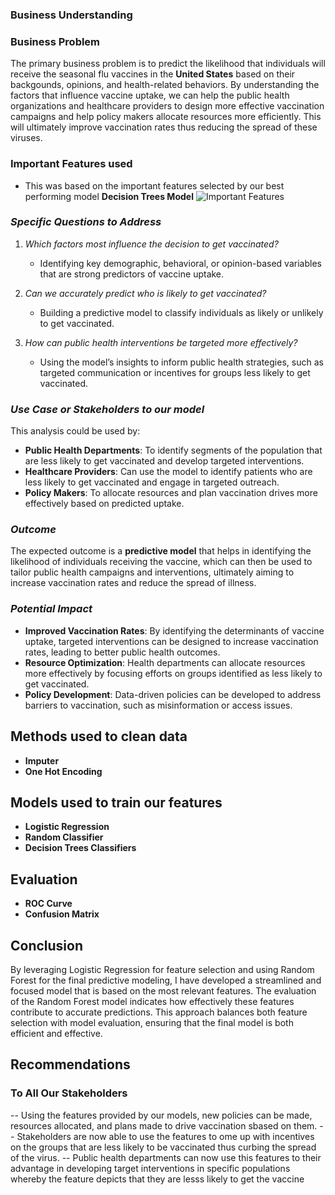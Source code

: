 ### **Business Understanding**


### **Business Problem**
The primary business problem is to predict the likelihood that individuals will receive the seasonal flu vaccines in the **United States** based on their backgounds, opinions, and health-related behaviors. By understanding the factors that influence vaccine uptake, we can help the public health organizations and healthcare providers to design more effective vaccination campaigns and help policy makers allocate resources more efficiently. This will ultimately improve vaccination rates thus reducing the spread of these viruses.

### **Important Features used**
- This was based on the important features selected by our best performing model **Decision Trees Model**
![Important Features]("C:\Users\admin\Documents\Flatiron\Phase-3\final-project-phase-3\dsc-final-project-phase-3\images\featuresbasedonDecisiontree.png")


### *Specific Questions to Address*
1. *Which factors most influence the decision to get vaccinated?*
   - Identifying key demographic, behavioral, or opinion-based variables that are strong predictors of vaccine uptake.
  
2. *Can we accurately predict who is likely to get vaccinated?*
   - Building a predictive model to classify individuals as likely or unlikely to get vaccinated.

3. *How can public health interventions be targeted more effectively?*
   - Using the model’s insights to inform public health strategies, such as targeted communication or incentives for groups less likely to get vaccinated.

### *Use Case or Stakeholders to our model*
This analysis could be used by:
- **Public Health Departments**: To identify segments of the population that are less likely to get vaccinated and develop targeted interventions.
- **Healthcare Providers**: Can use the model to identify patients who are less likely to get vaccinated and engage in targeted outreach.
- **Policy Makers**: To allocate resources and plan vaccination drives more effectively based on predicted uptake.

### *Outcome*
The expected outcome is a **predictive model** that helps in identifying the likelihood of individuals receiving the vaccine, which can then be used to tailor public health campaigns and interventions, ultimately aiming to increase vaccination rates and reduce the spread of illness.

### *Potential Impact*
- **Improved Vaccination Rates**: By identifying the determinants of vaccine uptake, targeted interventions can be designed to increase vaccination rates, leading to better public health outcomes.
- **Resource Optimization**: Health departments can allocate resources more effectively by focusing efforts on groups identified as less likely to get vaccinated.
- **Policy Development**: Data-driven policies can be developed to address barriers to vaccination, such as misinformation or access issues.

## **Methods used to clean data**
- **Imputer**
- **One Hot Encoding**

## **Models used to train our features**
- **Logistic Regression**
- **Random Classifier**
- **Decision Trees Classifiers**

## **Evaluation**
- **ROC Curve**
- **Confusion Matrix**

## **Conclusion**

By leveraging Logistic Regression for feature selection and using Random Forest for the final predictive modeling, I have developed a streamlined and focused model that is based on the most relevant features. The evaluation of the Random Forest model indicates how effectively these features contribute to accurate predictions. This approach balances both feature selection with model evaluation, ensuring that the final model is both efficient and effective.

## **Recommendations**
### To All Our Stakeholders
-- Using the features provided by our models, new policies can be made, resources allocated, and plans made to drive vaccination sbased on them.
-- Stakeholders are now able to use the features to ome up with incentives on the groups that are less likely to be vaccinated thus curbing the spread of the virus.
-- Public health departments can now use this features to their advantage in developing target interventions in specific populations whereby the feature depicts that they are lesss likely to get the vaccine
